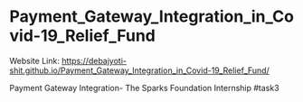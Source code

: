 # Payment_Gateway_Integration_in_Covid-19_Relief_Fund
Website Link: https://debajyoti-shit.github.io/Payment_Gateway_Integration_in_Covid-19_Relief_Fund/

Payment Gateway Integration- The Sparks Foundation Internship #task3

